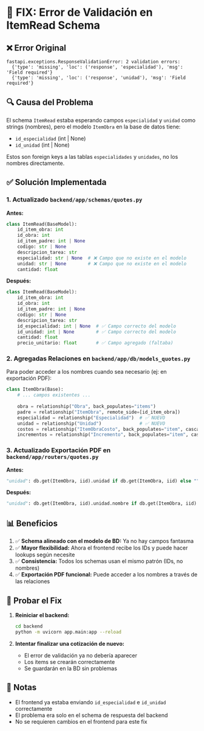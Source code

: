 # 🔧 FIX: Error de Validación en ItemRead Schema

## ❌ Error Original

```
fastapi.exceptions.ResponseValidationError: 2 validation errors:
  {'type': 'missing', 'loc': ('response', 'especialidad'), 'msg': 'Field required'}
  {'type': 'missing', 'loc': ('response', 'unidad'), 'msg': 'Field required'}
```

## 🔍 Causa del Problema

El schema `ItemRead` estaba esperando campos `especialidad` y `unidad` como strings (nombres), pero el modelo `ItemObra` en la base de datos tiene:
- `id_especialidad` (int | None)
- `id_unidad` (int | None)

Estos son foreign keys a las tablas `especialidades` y `unidades`, no los nombres directamente.

## ✅ Solución Implementada

### 1. **Actualizado `backend/app/schemas/quotes.py`**

**Antes:**
```python
class ItemRead(BaseModel):
    id_item_obra: int
    id_obra: int
    id_item_padre: int | None
    codigo: str | None
    descripcion_tarea: str
    especialidad: str | None  # ❌ Campo que no existe en el modelo
    unidad: str | None        # ❌ Campo que no existe en el modelo
    cantidad: float
```

**Después:**
```python
class ItemRead(BaseModel):
    id_item_obra: int
    id_obra: int
    id_item_padre: int | None
    codigo: str | None
    descripcion_tarea: str
    id_especialidad: int | None  # ✅ Campo correcto del modelo
    id_unidad: int | None        # ✅ Campo correcto del modelo
    cantidad: float
    precio_unitario: float       # ✅ Campo agregado (faltaba)
```

### 2. **Agregadas Relaciones en `backend/app/db/models_quotes.py`**

Para poder acceder a los nombres cuando sea necesario (ej: en exportación PDF):

```python
class ItemObra(Base):
    # ... campos existentes ...
    
    obra = relationship("Obra", back_populates="items")
    padre = relationship("ItemObra", remote_side=[id_item_obra])
    especialidad = relationship("Especialidad")  # ✅ NUEVO
    unidad = relationship("Unidad")              # ✅ NUEVO
    costos = relationship("ItemObraCosto", back_populates="item", cascade="all, delete-orphan")
    incrementos = relationship("Incremento", back_populates="item", cascade="all, delete-orphan")
```

### 3. **Actualizado Exportación PDF en `backend/app/routers/quotes.py`**

**Antes:**
```python
"unidad": db.get(ItemObra, iid).unidad if db.get(ItemObra, iid) else "",
```

**Después:**
```python
"unidad": db.get(ItemObra, iid).unidad.nombre if db.get(ItemObra, iid) and db.get(ItemObra, iid).unidad else "",
```

## 📊 Beneficios

1. ✅ **Schema alineado con el modelo de BD:** Ya no hay campos fantasma
2. ✅ **Mayor flexibilidad:** Ahora el frontend recibe los IDs y puede hacer lookups según necesite
3. ✅ **Consistencia:** Todos los schemas usan el mismo patrón (IDs, no nombres)
4. ✅ **Exportación PDF funcional:** Puede acceder a los nombres a través de las relaciones

## 🧪 Probar el Fix

1. **Reiniciar el backend:**
   ```bash
   cd backend
   python -m uvicorn app.main:app --reload
   ```

2. **Intentar finalizar una cotización de nuevo:**
   - El error de validación ya no debería aparecer
   - Los items se crearán correctamente
   - Se guardarán en la BD sin problemas

## 📝 Notas

- El frontend ya estaba enviando `id_especialidad` e `id_unidad` correctamente
- El problema era solo en el schema de respuesta del backend
- No se requieren cambios en el frontend para este fix

